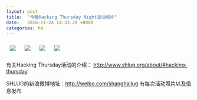 ```yaml
---
layout: post
title:  "今晚Hacking Thursday Night活动照片"
date:   2016-11-24 14:33:20 +0000
categories: h4
---
```


[<img style='margin:10px;' src='/res2016/gb24.h4/gb24_2014_1800+08.1920p.jpg'>](/res2016/gb24.h4/gb24_2014_1800+08.JPG)
[<img style='margin:10px;' src='/res2016/gb24.h4/gb24_2017_0900+08.1920p.jpg'>](/res2016/gb24.h4/gb24_2017_0900+08.JPG)
[<img style='margin:10px;' src='/res2016/gb24.h4/gb24_2037_2300+08.1920p.jpg'>](/res2016/gb24.h4/gb24_2037_2300+08.JPG)
[<img style='margin:10px;' src='/res2016/gb24.h4/gb24_2044_4100+08.1920p.jpg'>](/res2016/gb24.h4/gb24_2044_4100+08.JPG)

有关Hacking Thursday活动的介绍：
http://www.shlug.org/about/#hacking-thursday

SHLUG的新浪微博地址：http://weibo.com/shanghailug 有每次活动照片以及信息发布


